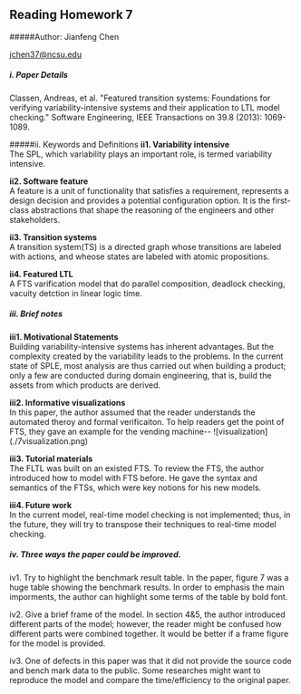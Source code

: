 ## Reading Homework 7
#####Author:
Jianfeng Chen

jchen37@ncsu.edu

##### i. Paper Details
Classen, Andreas, et al. "Featured transition systems: Foundations for verifying variability-intensive systems and their application to LTL model checking." Software Engineering, IEEE Transactions on 39.8 (2013): 1069-1089.

#####ii. Keywords and Definitions
<b>ii1. Variability intensive</b>  
The SPL, which variability plays an important role, is termed variability intensive.

<b>ii2. Software feature</b>  
A feature is a unit of functionality that satisfies a requirement, represents a design decision and provides a potential configuration option. It is the first-class abstractions that shape the reasoning of the engineers and other stakeholders.

<b>ii3. Transition systems</b>  
A transition system(TS) is a directed graph whose transitions are labeled with actions, and wheose states are labeled with atomic propositions.

<b> ii4. Featured LTL</b>  
A FTS varification model that do parallel composition, deadlock checking, vacuity detction in linear logic time.

##### iii. Brief notes
<b>iii1. Motivational Statements</b>  
Building variability-intensive systems has inherent advantages. But the complexity created by the variability leads to the problems. In the current state of SPLE, most analysis are thus carried out when building a product; only a few are conducted during domain engineering, that is, build the assets from which products are derived.

<b> iii2. Informative visualizations</b>  
In this paper, the author assumed that the reader understands the automated theroy and formal verificaiton. To help readers get the point of FTS, they gave an example for the vending machine--
![visualization] (./7visualization.png)

<b> iii3. Tutorial materials</b>  
The FLTL was built on an existed FTS. To review the FTS, the author introduced how to model with FTS before. He gave the syntax and semantics of the FTSs, which were key notions for his new models.

<b> iii4. Future work</b>  
In the current model, real-time model checking is not implemented; thus, in the future, they will try to transpose their techniques to real-time model checking.

##### iv. Three ways the paper could be improved.
iv1. Try to highlight the benchmark result table. In the paper, figure 7 was a huge table showing the benchmark results. In order to emphasis the main imporments, the author can highlight some terms of the table by bold font.

iv2. Give a brief frame of the model. In section 4&5, the author introduced different parts of the model; however, the reader might be confused how different parts were combined together. It would be better if a frame figure for the model is provided.

iv3. One of defects in this paper was that it did not provide the source code and bench mark data to the public. Some researches might want to reproduce the model and compare the time/efficiency to the original paper.
